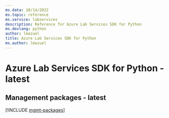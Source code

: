 ```yaml
---
ms.data: 10/14/2022
ms.topic: reference
ms.service: labservices
description: Reference for Azure Lab Services SDK for Python
ms.devlang: python
author: lmazuel
title: Azure Lab Services SDK for Python
ms.author: lmazuel
---
```

# Azure Lab Services SDK for Python - latest

## Management packages - latest
[!INCLUDE [mgmt-packages](lab-services-mgmt-index.md)]